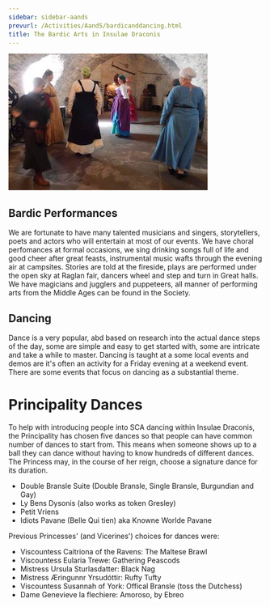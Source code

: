 ```yaml
---
sidebar: sidebar-aands
prevurl: /Activities/AandS/bardicanddancing.html
title: The Bardic Arts in Insulae Draconis
---
```


<img src="/images/a-and-s/dancing.jpg" class="rounded shadow float-md-end m-2" alt="Medieval dancing" />

## Bardic Performances
We are fortunate to have many talented musicians and singers, storytellers, poets and actors who will entertain at most of our events.  We have choral perfomances at formal occasions, we sing drinking songs full of life and good cheer after great feasts, instrumental music wafts through the evening air at campsites.  Stories are told at the fireside, plays are performed under the open sky at Raglan fair, dancers wheel and step and turn in Great halls.  We have magicians and jugglers and puppeteers, all manner of performing arts from the Middle Ages can be found in the Society.

## Dancing
Dance is a very popular, abd based on research into the actual dance steps of the day, some are simple and easy to get started with, some are intricate and take a while to master. Dancing is taught at a some local events and demos are it's often an activity for a Friday evening at a weekend event.  There are some events that focus on dancing as a substantial theme.

# Principality Dances
To help with introducing people into SCA dancing within Insulae Draconis, the Principality has chosen five dances so that people can have common number of dances to start from. This means when someone shows up to a ball they can dance without having to know hundreds of different dances. The Princess may, in the course of her reign, choose a signature dance for its duration. 

- Double Bransle Suite (Double Bransle, Single Bransle, Burgundian and Gay)
- Ly Bens Dysonis (also works as token Gresley)
- Petit Vriens
- Idiots Pavane (Belle Qui tien) aka Knowne Worlde Pavane


Previous Princesses' (and Vicerines') choices for dances were:
- Viscountess Caitriona of the Ravens: The Maltese Brawl
- Viscountess Eularia Trewe: Gathering Peascods
- Mistress Ursula Sturlasdatter: Black Nag
- Mistress Æringunnr Yrsudóttir: Rufty Tufty
- Viscountess Susannah of York: Offical Bransle (toss the Dutchess)
- Dame Genevieve la flechiere: Amoroso, by Ebreo
